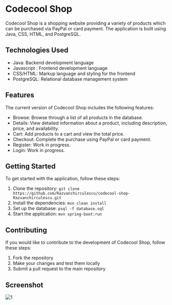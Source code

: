 # Codecool Shop

Codecool Shop is a shopping website providing a variety of products which can be purchased via PayPal or card payment. The application is built using Java, CSS, HTML, and PostgreSQL.

## Technologies Used

- Java: Backend development language
- Javascript : Frontend development language
- CSS/HTML: Markup language and styling for the frontend
- PostgreSQL: Relational database management system

## Features

The current version of Codecool Shop includes the following features:

- Browse: Browse through a list of all products in the database.
- Details: View detailed information about a product, including description, price, and availability.
- Cart: Add products to a cart and view the total price.
- Checkout: Complete the purchase using PayPal or card payment.
- Register: Work in progress.
- Login: Work in progress.

## Getting Started

To get started with the application, follow these steps:

1. Clone the repository: `git clone https://github.com/Razvanchirculescu/codecool-shop-Razvanchirculescu.git`
2. Install the dependencies: `mvn clean install`
3. Set up the database: `psql -f database.sql`
4. Start the application: `mvn spring-boot:run`

## Contributing

If you would like to contribute to the development of Codecool Shop, follow these steps:

1. Fork the repository
2. Make your changes and test them locally
3. Submit a pull request to the main repository

## Screenshot


![1](https://drive.google.com/uc?id=1_wKHorFo2zPsYnhDCflkuYmdZTQgarQf)
